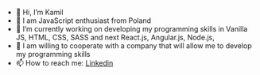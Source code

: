 - 👋 Hi, I’m Kamil
- 👀 I am JavaScript enthusiast from Poland 
- 🌱 I’m currently working on developing my programming skills in Vanilla JS, HTML, CSS, SASS and next React.js, Angular.js, Node.js,  
- 💞️ I am willing to cooperate with a company that will allow me to develop my programming skills
- 📫 How to reach me: <a href="https://www.linkedin.com/in/kamil-pawelek/" >Linkedin</a>

<!---
Kkinod/Kkinod is a ✨ special ✨ repository because its `README.md` (this file) appears on your GitHub profile.
You can click the Preview link to take a look at your changes.
--->
